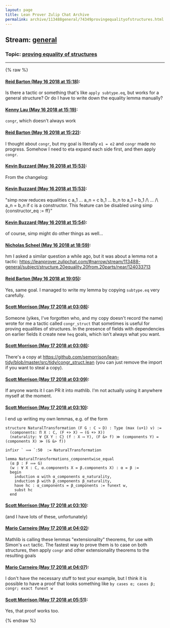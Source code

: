 ```yaml
---
layout: page
title: Lean Prover Zulip Chat Archive 
permalink: archive/113488general/74349provingequalityofstructures.html
---
```


## Stream: [general](index.html)
### Topic: [proving equality of structures](74349provingequalityofstructures.html)

---


{% raw %}
#### [ Reid Barton (May 16 2018 at 15:18)](https://leanprover.zulipchat.com/#narrow/stream/113488-general/topic/proving%20equality%20of%20structures/near/126644596):
Is there a tactic or something that's like `apply subtype.eq`, but works for a general structure? Or do I have to write down the equality lemma manually?

#### [ Kenny Lau (May 16 2018 at 15:19)](https://leanprover.zulipchat.com/#narrow/stream/113488-general/topic/proving%20equality%20of%20structures/near/126644607):
`congr`, which doesn't always work

#### [ Reid Barton (May 16 2018 at 15:22)](https://leanprover.zulipchat.com/#narrow/stream/113488-general/topic/proving%20equality%20of%20structures/near/126644746):
I thought about `congr`, but my goal is literally `e1 = e2` and `congr` made no progress. Somehow I need to eta expand each side first, and then apply `congr`.

#### [ Kevin Buzzard (May 16 2018 at 15:53)](https://leanprover.zulipchat.com/#narrow/stream/113488-general/topic/proving%20equality%20of%20structures/near/126646065):
From the changelog:

#### [ Kevin Buzzard (May 16 2018 at 15:53)](https://leanprover.zulipchat.com/#narrow/stream/113488-general/topic/proving%20equality%20of%20structures/near/126646068):
"simp now reduces equalities c a_1 ... a_n = c b_1 ... b_n to a_1 = b_1 /\ ... /\ a_n = b_n if c is a constructor. This feature can be disabled using simp {constructor_eq := ff}"

#### [ Kevin Buzzard (May 16 2018 at 15:54)](https://leanprover.zulipchat.com/#narrow/stream/113488-general/topic/proving%20equality%20of%20structures/near/126646116):
of course, simp might do other things as well...

#### [ Nicholas Scheel (May 16 2018 at 18:59)](https://leanprover.zulipchat.com/#narrow/stream/113488-general/topic/proving%20equality%20of%20structures/near/126654166):
hm I asked a similar question a while ago, but it was about a lemma not a tactic: https://leanprover.zulipchat.com/#narrow/stream/113488-general/subject/structure.20equality.20from.20parts/near/124033713

#### [ Reid Barton (May 16 2018 at 19:05)](https://leanprover.zulipchat.com/#narrow/stream/113488-general/topic/proving%20equality%20of%20structures/near/126654471):
Yes, same goal. I managed to write my lemma by copying `subtype.eq` very carefully.

#### [ Scott Morrison (May 17 2018 at 03:08)](https://leanprover.zulipchat.com/#narrow/stream/113488-general/topic/proving%20equality%20of%20structures/near/126674624):
Someone (yikes, I've forgotten who, and my copy doesn't record the name) wrote for me a tactic called `congr_struct` that sometimes is useful for proving equalities of structures. In the presence of fields with dependencies on earlier fields it create new `heq` goals, which isn't always what you want.

#### [ Scott Morrison (May 17 2018 at 03:08)](https://leanprover.zulipchat.com/#narrow/stream/113488-general/topic/proving%20equality%20of%20structures/near/126674631):
There's a copy at <https://github.com/semorrison/lean-tidy/blob/master/src/tidy/congr_struct.lean> (you can just remove the import if you want to steal a copy).

#### [ Scott Morrison (May 17 2018 at 03:09)](https://leanprover.zulipchat.com/#narrow/stream/113488-general/topic/proving%20equality%20of%20structures/near/126674640):
If anyone wants it I can PR it into mathlib. I'm not actually using it anywhere myself at the moment.

#### [ Scott Morrison (May 17 2018 at 03:10)](https://leanprover.zulipchat.com/#narrow/stream/113488-general/topic/proving%20equality%20of%20structures/near/126674691):
I end up writing my own lemmas, e.g. of the form
````
structure NaturalTransformation (F G : C ↝ D) : Type (max (u+1) v) :=
  (components: Π X : C, (F +> X) ⟶ (G +> X))
  (naturality: ∀ {X Y : C} (f : X ⟶ Y), (F &> f) ≫ (components Y) = (components X) ≫ (G &> f))

infixr ` ⟹ `:50  := NaturalTransformation 

lemma NaturalTransformations_componentwise_equal
  (α β : F ⟹ G)
  (w : ∀ X : C, α.components X = β.components X) : α = β :=
  begin
    induction α with α_components α_naturality,
    induction β with β_components β_naturality,
    have hc : α_components = β_components := funext w,
    subst hc
  end
````

#### [ Scott Morrison (May 17 2018 at 03:10)](https://leanprover.zulipchat.com/#narrow/stream/113488-general/topic/proving%20equality%20of%20structures/near/126674692):
(and I have lots of these, unfortunately)

#### [ Mario Carneiro (May 17 2018 at 04:02)](https://leanprover.zulipchat.com/#narrow/stream/113488-general/topic/proving%20equality%20of%20structures/near/126676097):
Mathlib is calling these lemmas "extensionality" theorems, for use with Simon's `ext` tactic. The fastest way to prove them is to case on both structures, then apply `congr` and other extensionality theorems to the resulting goals

#### [ Mario Carneiro (May 17 2018 at 04:07)](https://leanprover.zulipchat.com/#narrow/stream/113488-general/topic/proving%20equality%20of%20structures/near/126676208):
I don't have the necessary stuff to test your example, but I think it is possible to have a proof that looks something like `by cases α; cases β; congr; exact funext w`

#### [ Scott Morrison (May 17 2018 at 05:51)](https://leanprover.zulipchat.com/#narrow/stream/113488-general/topic/proving%20equality%20of%20structures/near/126679010):
Yes, that proof works too.


{% endraw %}
